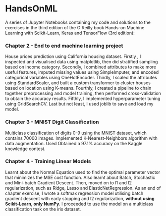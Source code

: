 # HandsOnML
A series of Jupyter Notebooks containing my code and solutions to the exercises in the third edition of the O'Reilly book Hands-on Machine Learning with Scikit-Learn, Keras and TensorFlow (3rd edition):

### Chapter 2 - End to end machine learning project
House prices prediction using California housing dataset. Firstly , I inspected and visualised data using matplotlib, then did stratified sampling based on income category. Secondly, I combined attributes to make more useful features, imputed missing values using SimpleImputer, and encoded categorical variables using OneHotEncoder. Thirdly, I scaled the attributes using StandardScaler, and built a custom transformer to cluster houses based on location using K-means. Fourthly, I created a pipeline to chain together preprocessing and model training, then performed cross-validation to obtain the accuracy results. Fifthly, I implemented hyperparameter tuning using GridSearchCV. Last but not least, I used joblib to save and load my model. 

### Chapter 3 - MNIST Digit Classification
Multiclass classification of digits 0-9 using the MNIST dataset, which contains 70000 images. Implemented K-Nearest-Neighbors algorithm with data augmentation. Used Obtained a 97.1% accuracy on the Kaggle knowledge contest. 

### Chapter 4 - Training Linear Models
Learnt about the Normal Equation used to find the optimal parameter vector that minimizes the MSE cost function. Also learnt about Batch, Stochastic and Mini-batch Gradient Descent. Then, moved on to l1 and l2 regularization, such as Ridge, Lasso and ElasticNetRegression. As an end of chapter exercise, I wrote a softmax regression model utilising batch gradient descent with early stopping and l2 regularization, **without using Scikit-Learn, only NumPy**. I proceeded to use the model on a multiclass classification task on the iris dataset. 
